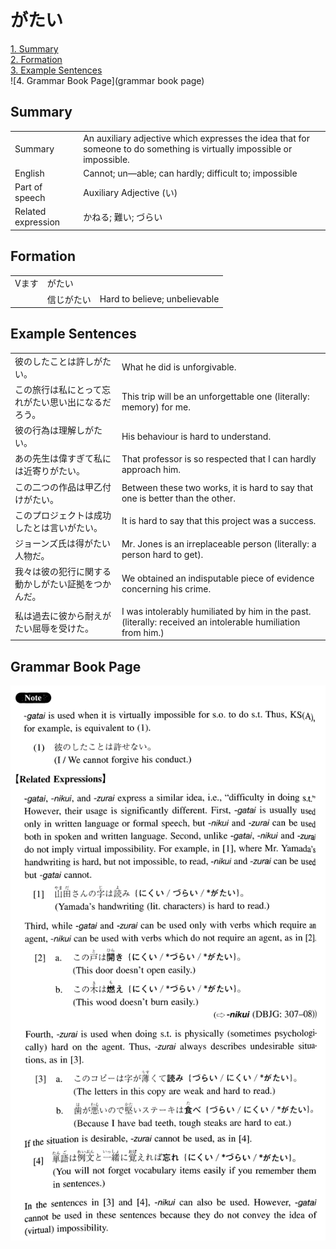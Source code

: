 # がたい

[1. Summary](#summary)<br>
[2. Formation](#formation)<br>
[3. Example Sentences](#example-sentences)<br>
![4. Grammar Book Page](grammar book page)<br>


## Summary

<table><tr>   <td>Summary</td>   <td>An auxiliary adjective which expresses the idea that for someone to do something is virtually impossible or impossible.</td></tr><tr>   <td>English</td>   <td>Cannot; un—able; can hardly; difficult to; impossible</td></tr><tr>   <td>Part of speech</td>   <td>Auxiliary Adjective (い)</td></tr><tr>   <td>Related expression</td>   <td>かねる; 難い; づらい</td></tr></table>

## Formation

<table class="table"> <tbody><tr class="tr head"> <td class="td"><span class="bold">Vます</span></td> <td class="td"><span class="concept">がたい</span> </td> <td class="td"><span>&nbsp;</span></td> </tr> <tr class="tr head"> <td class="td"><span class="bold">&nbsp;</span></td><td class="td">信じ<span class="concept">がたい</span> </td> <td class="td"><span>Hard to believe; unbelievable</span></td> </tr> </tbody></table>

## Example Sentences

<table><tr>   <td>彼のしたことは許しがたい。</td>   <td>What he did is unforgivable.</td></tr><tr>   <td>この旅行は私にとって忘れがたい思い出になるだろう。</td>   <td>This trip will be an unforgettable one (literally: memory) for me.</td></tr><tr>   <td>彼の行為は理解しがたい。</td>   <td>His behaviour is hard to understand.</td></tr><tr>   <td>あの先生は偉すぎて私には近寄りがたい。</td>   <td>That professor is so respected that I can hardly approach him.</td></tr><tr>   <td>この二つの作品は甲乙付けがたい。</td>   <td>Between these two works, it is hard to say that one is better than the other.</td></tr><tr>   <td>このプロジェクトは成功したとは言いがたい。</td>   <td>It is hard to say that this project was a success.</td></tr><tr>   <td>ジョーンズ氏は得がたい人物だ。</td>   <td>Mr. Jones is an irreplaceable person (literally: a person hard to get).</td></tr><tr>   <td>我々は彼の犯行に関する動かしがたい証拠をつかんだ。</td>   <td>We obtained an indisputable piece of evidence concerning his crime.</td></tr><tr>   <td>私は過去に彼から耐えがたい屈辱を受けた。</td>   <td>I was intolerably humiliated by him in the past. (literally: received an intolerable humiliation from him.)</td></tr></table>

## Grammar Book Page

![](../img/Intermediateがたい.png)

